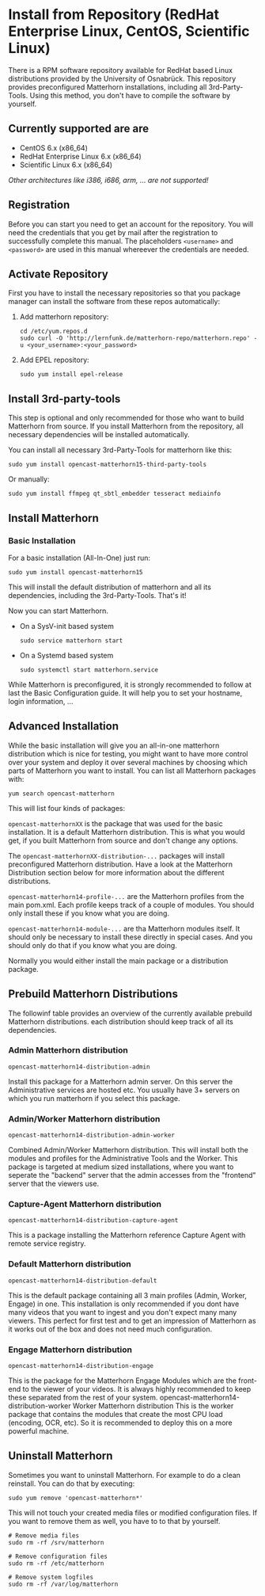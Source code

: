 Install from Repository (RedHat Enterprise Linux, CentOS, Scientific Linux)
===========================================================================

There is a RPM software repository available for RedHat based Linux
distributions provided by the University of Osnabrück. This repository provides
preconfigured Matterhorn installations, including all 3rd-Party-Tools. Using
this method, you don't have to compile the software by yourself.


Currently supported are are
---------------------------

 - CentOS 6.x (x86_64)
 - RedHat Enterprise Linux 6.x (x86_64)
 - Scientific Linux 6.x (x86_64)

*Other architectures like i386, i686, arm, … are not supported!*


Registration
------------

Before you can start you need to get an account for the repository. You will
need the credentials that you get by mail after the registration to
successfully complete this manual. The placeholders `<username>` and
`<password>` are used in this manual whereever the credentials are needed.

Activate Repository
-------------------

First you have to install the necessary repositories so that you package manager can install the software from these repos automatically:

1. Add matterhorn repository:

    ```
    cd /etc/yum.repos.d
    sudo curl -O 'http://lernfunk.de/matterhorn-repo/matterhorn.repo' -u <your_username>:<your_password>
    ```

2. Add EPEL repository:

    ```
    sudo yum install epel-release
    ```

Install 3rd-party-tools
-----------------------

This step is optional and only recommended for those who want to build
Matterhorn from source. If you install Matterhorn from the repository, all
necessary dependencies will be installed automatically.

You can install all necessary 3rd-Party-Tools for matterhorn like this:

```
sudo yum install opencast-matterhorn15-third-party-tools
```

Or manually:

```
sudo yum install ffmpeg qt_sbtl_embedder tesseract mediainfo
```


Install Matterhorn
------------------

### Basic Installation

For a basic installation (All-In-One) just run:

```
sudo yum install opencast-matterhorn15
```

This will install the default distribution of matterhorn and all its
dependencies, including the 3rd-Party-Tools.  That's it!

Now you can start Matterhorn.

 - On a SysV-init based system

    ```
    sudo service matterhorn start
    ```

 - On a Systemd based system

    ```
    sudo systemctl start matterhorn.service
    ```

While Matterhorn is preconfigured, it is strongly recommended to follow at last
the Basic Configuration guide. It will help you to set your hostname, login
information, …


Advanced Installation
---------------------

While the basic installation will give you an all-in-one matterhorn
distribution which is nice for testing, you might want to have more control
over your system and deploy it over several machines by choosing which parts of
Matterhorn you want to install. You can list all Matterhorn packages with:

```
yum search opencast-matterhorn
```

This will list four kinds of packages:

`opencast-matterhornXX` is the package that was used for the basic
installation. It is a default Matterhorn distribution.  This is what you would
get, if you built Matterhorn from source and don't change any options.

The `opencast-matterhornXX-distribution-...` packages will install
preconfigured Matterhorn distribution. Have a look at the Matterhorn
Distribution section below for more information about the different
distributions.

`opencast-matterhorn14-profile-...` are the Matterhorn profiles from the main
pom.xml. Each profile keeps track of a couple of modules.  You should only
install these if you know what you are doing.

`opencast-matterhorn14-module-...` are tha Matterhorn modules itself. It
should only be necessary to install these directly in special cases.  And you
should only do that if you know what you are doing.

Normally you would either install the main package or a distribution package.


Prebuild Matterhorn Distributions
---------------------------------

The followinf table provides an overview of the currently available prebuild
Matterhorn distributions. each distribution should keep track of all its
dependencies.

### Admin Matterhorn distribution

`opencast-matterhorn14-distribution-admin`

Install this package for a Matterhorn admin server. On this server the
Administrative services are hosted etc. You usually have 3+ servers on which
you run matterhorn if you select this package.

### Admin/Worker Matterhorn distribution

`opencast-matterhorn14-distribution-admin-worker`

Combined Admin/Worker Matterhorn distribution. This will install both the
modules and profiles for the Administrative Tools and the Worker. This package
is targeted at medium sized installations, where you want to seperate the
"backend" server that the admin accesses from the "frontend" server that the
viewers use.

### Capture-Agent Matterhorn distribution

`opencast-matterhorn14-distribution-capture-agent`

This is a package installing the Matterhorn reference Capture Agent with remote
service registry.

### Default Matterhorn distribution

`opencast-matterhorn14-distribution-default`

This is the default package containing all 3 main profiles (Admin, Worker,
Engage) in one. This installation is only recommended if you dont have many
videos that you want to ingest and you don't expect many many viewers. This
perfect for first test and to get an impression of Matterhorn as it works out
of the box and does not need much configuration.

### Engage Matterhorn distribution

`opencast-matterhorn14-distribution-engage`

This is the package for the Matterhorn Engage Modules which are the front-end to the viewer of your videos. It is always highly recommended to keep these separated from the rest of your system.
opencast-matterhorn14-distribution-worker Worker Matterhorn distribution  This
is the worker package that contains the modules that create the most CPU load
(encoding, OCR, etc). So it is recommended to deploy this on a more powerful
machine.


Uninstall Matterhorn
--------------------

Sometimes you want to uninstall Matterhorn. For example to do a clean
reinstall. You can do that by executing:

```
sudo yum remove 'opencast-matterhorn*'
```

This will not touch your created media files or modified configuration files.
If you want to remove them as well, you have to to that by yourself.

```
# Remove media files
sudo rm -rf /srv/matterhorn
 
# Remove configuration files
sudo rm -rf /etc/matterhorn

# Remove system logfiles
sudo rm -rf /var/log/matterhorn
```
